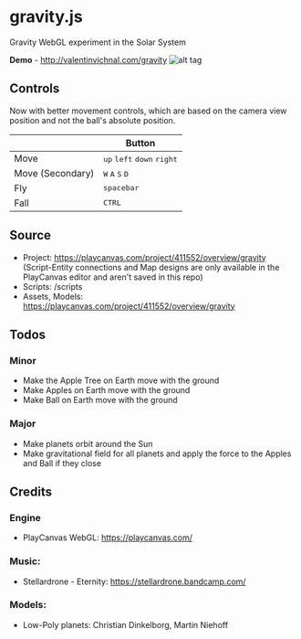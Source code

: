 # gravity.js
Gravity WebGL experiment in the Solar System

**Demo** - http://valentinvichnal.com/gravity
![alt tag](https://valentinvichnal.github.io/gravity.js/gravity-1.jpg)

## Controls
Now with better movement controls, which are based on the camera view position and not the ball's absolute position.

|              | Button              |
|--------------|---------------------|
| Move    | <kbd>up</kbd> <kbd>left</kbd> <kbd>down</kbd> <kbd>right</kbd>     |
| Move (Secondary)    | <kbd>W</kbd> <kbd>A</kbd> <kbd>S</kbd> <kbd>D</kbd>     |
| Fly | <kbd>spacebar</kbd> |
| Fall | <kbd>CTRL</kbd> |

## Source
- Project: https://playcanvas.com/project/411552/overview/gravity
(Script-Entity connections and Map designs are only available in the PlayCanvas editor and aren't saved in this repo)
- Scripts: /scripts
- Assets, Models: https://playcanvas.com/project/411552/overview/gravity

## Todos
### Minor
- Make the Apple Tree on Earth move with the ground
- Make Apples on Earth move with the ground
- Make Ball on Earth move with the ground

### Major
- Make planets orbit around the Sun
- Make gravitational field for all planets and apply the force to the Apples and Ball if they close

## Credits
### Engine
- PlayCanvas WebGL:
https://playcanvas.com/

### Music:
- Stellardrone - Eternity: https://stellardrone.bandcamp.com/

### Models:
- Low-Poly planets: Christian Dinkelborg, Martin Niehoff
